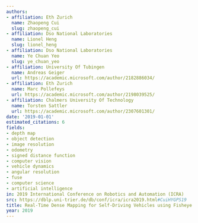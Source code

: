 ```yaml
---
authors:
- affiliation: Eth Zurich
  name: Zhaopeng Cui
  slug: zhaopeng_cui
- affiliation: Dso National Laboratories
  name: Lionel Heng
  slug: lionel_heng
- affiliation: Dso National Laboratories
  name: Ye Chuan Yeo
  slug: ye_chuan_yeo
- affiliation: University Of Tubingen
  name: Andreas Geiger
  url: https://academic.microsoft.com/author/2182886034/
- affiliation: Eth Zurich
  name: Marc Pollefeys
  url: https://academic.microsoft.com/author/2198039525/
- affiliation: Chalmers University Of Technology
  name: Torsten Sattler
  url: https://academic.microsoft.com/author/2307601301/
date: '2019-01-01'
estimated_citations: 6
fields:
- depth map
- object detection
- image resolution
- odometry
- signed distance function
- computer vision
- vehicle dynamics
- angular resolution
- fuse
- computer science
- artificial intelligence
in: 2019 International Conference on Robotics and Automation (ICRA)
src: https://dblp.uni-trier.de/db/conf/icra/icra2019.html#CuiHYGPS19
title: Real-Time Dense Mapping for Self-Driving Vehicles using Fisheye Cameras
year: 2019
---
```

